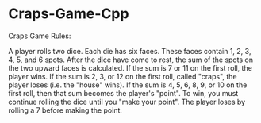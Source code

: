 # Craps-Game-Cpp

Craps Game Rules:

A player rolls two dice. Each die has six faces. These faces contain 1, 2, 3, 4, 5, and 6 spots. After the dice have come to rest, the sum of the spots on the two upward faces is calculated.
If the sum is 7 or 11 on the first roll, the player wins.
If the sum is 2, 3, or 12 on the first roll, called "craps", the player loses (i.e. the "house" wins).
If the sum is 4, 5, 6, 8, 9, or 10 on the first roll, then that sum becomes the player's "point". 
To win, you must continue rolling the dice until you "make your point".
The player loses by rolling a 7 before making the point.
